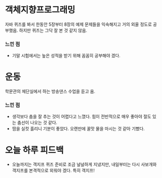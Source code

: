 # 객체지향프로그래밍
자바 퀴즈를 봐서 한동안 5장부터 8장의 예제 문제들을 익숙해지고 거의 외울 정도로 공부했음. 하지만 퀴즈는 그닥 잘 본 것 같지 않음.
### 느낀 점
- 기말 시험에서는 높은 성적을 받기 위해 꼼꼼히 공부해야 겠다.

# 운동
학문관의 체단실에서 하는 방송댄스 수업을 듣고 옴. 
### 느낀 점
- 생각보다 춤을 잘 추는 것이 어렵다고 느꼈다. 힘이 전반적으로 매우 좋아야 절도 있는 춤선이 나오는 것 같다.
- 땀을 실컷 흘리니 기분이 좋았다. 오랜만에 꿀맛 물을 마시는 것 같아 기뻤다.

# 오늘 하루 피드백
- 오늘까지는 객지프 퀴즈 준비로 조금 널널하게 지냈지만, 내일부터는 다시 사보개와 객지프를 본격적으로 외워야 겠다. 특히 객지프!
